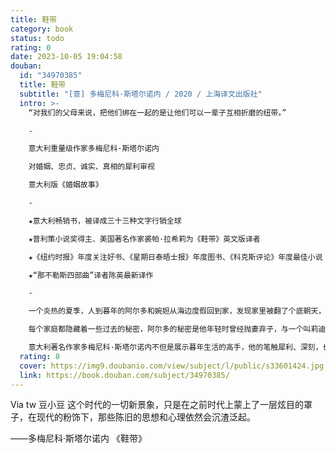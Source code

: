 ```yaml
---
title: 鞋带
category: book
status: todo
rating: 0
date: 2023-10-05 19:04:58
douban:
  id: "34970385"
  title: 鞋带
  subtitle: "[意] 多梅尼科·斯塔尔诺内 / 2020 / 上海译文出版社"
  intro: >-
    “对我们的父母来说，把他们绑在一起的是让他们可以一辈子互相折磨的纽带。”

    -

    意大利重量级作家多梅尼科·斯塔尔诺内

    对婚姻、忠贞、诚实、真相的犀利审视

    意大利版《婚姻故事》

    -

    ★意大利畅销书，被译成三十三种文字行销全球

    ★普利策小说奖得主、美国著名作家裘帕·拉希莉为《鞋带》英文版译者

    ★《纽约时报》年度关注好书、《星期日泰晤士报》年度图书、《科克斯评论》年度最佳小说

    ★“那不勒斯四部曲”译者陈英最新译作

    -

    一个炎热的夏季，人到暮年的阿尔多和婉妲从海边度假回到家，发现家里被翻了个底朝天，连爱猫都不见了。是谁干的？

    每个家庭都隐藏着一些过去的秘密，阿尔多的秘密是他年轻时曾经抛妻弃子，与一个叫莉迪娅的女人同居。经历紧张、摩擦和平淡生活的重压，婚姻维持下来，但裂痕早已存在。如果细细打量，就会发现裂痕显而易见，就像一只早已有裂缝的花瓶，一触就碎，只是无人愿意承认。

    意大利著名作家多梅尼科·斯塔尔诺内不但是展示暮年生活的高手，他的笔触犀利、深刻，也揭示了婚姻家庭生活的错综复杂。
  rating: 8
  cover: https://img9.doubanio.com/view/subject/l/public/s33601424.jpg
  link: https://book.douban.com/subject/34970385/
---
```


Via tw 豆小豆 这个时代的一切新景象，只是在之前时代上蒙上了一层炫目的罩子，在现代的粉饰下，那些陈旧的思想和心理依然会沉渣泛起。

——多梅尼科·斯塔尔诺内 《鞋带》